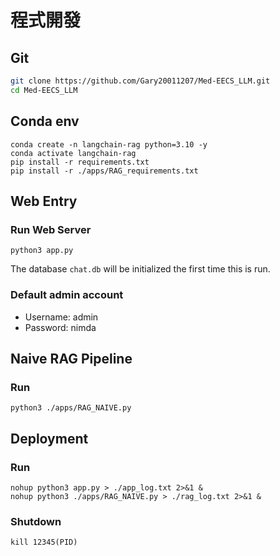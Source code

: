 # 程式開發

## Git
```bash
git clone https://github.com/Gary20011207/Med-EECS_LLM.git
cd Med-EECS_LLM
```
## Conda env
```
conda create -n langchain-rag python=3.10 -y
conda activate langchain-rag
pip install -r requirements.txt
pip install -r ./apps/RAG_requirements.txt
```

## Web Entry

### Run Web Server
```
python3 app.py
```
The database `chat.db` will be initialized the first time this is run.

### Default admin account
- Username: admin
- Password: nimda

## Naive RAG Pipeline

### Run
```
python3 ./apps/RAG_NAIVE.py
```

## Deployment

### Run
```
nohup python3 app.py > ./app_log.txt 2>&1 &
nohup python3 ./apps/RAG_NAIVE.py > ./rag_log.txt 2>&1 &
```

### Shutdown
```
kill 12345(PID)
```

